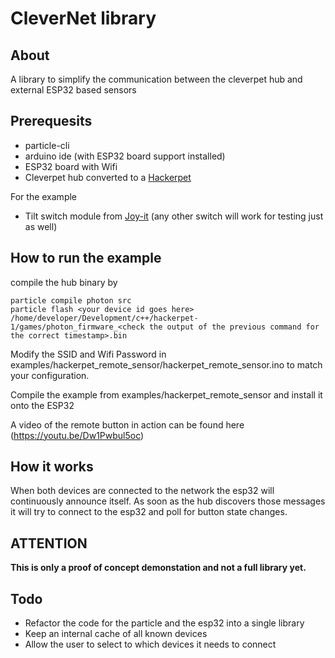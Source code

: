 # CleverNet library


## About

A library to simplify the communication between the cleverpet hub and external ESP32 based sensors


## Prerequesits

* particle-cli
* arduino ide (with ESP32 board support installed)
* ESP32 board with Wifi
* Cleverpet hub converted to a [Hackerpet](https://hackerpet.com/)

For the example 

* Tilt switch module from [Joy-it](http://sensorkit.en.joy-it.net/index.php?title=KY-017_Tilt_switch_module) (any other switch will work for testing just as well)

## How to run the example

compile the hub binary by

    particle compile photon src
    particle flash <your device id goes here> /home/developer/Development/c++/hackerpet-1/games/photon_firmware_<check the output of the previous command for the correct timestamp>.bin

Modify the SSID and Wifi Password in examples/hackerpet_remote_sensor/hackerpet_remote_sensor.ino to match your configuration.

Compile the example from examples/hackerpet_remote_sensor and install it onto the ESP32

A video of the remote button in action can be found here (https://youtu.be/Dw1Pwbul5oc)



## How it works

When both devices are connected to the network the esp32 will continuously announce itself.
As soon as the hub discovers those messages it will try to connect to the esp32 and poll for button state changes.


## ATTENTION

**This is only a proof of concept demonstation and not a full library yet.**

## Todo

* Refactor the code for the particle and the esp32 into a single library
* Keep an internal cache of all known devices
* Allow the user to select to which devices it needs to connect





